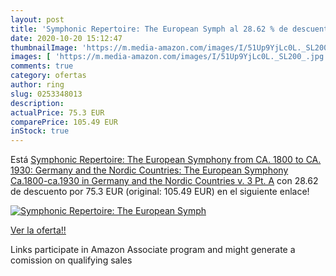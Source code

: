 ```yaml
---
layout: post
title: 'Symphonic Repertoire: The European Symph al 28.62 % de descuento'
date: 2020-10-20 15:12:47
thumbnailImage: 'https://m.media-amazon.com/images/I/51Up9YjLc0L._SL200_.jpg'
images: [ 'https://m.media-amazon.com/images/I/51Up9YjLc0L._SL200_.jpg' ]
comments: true
category: ofertas
author: ring
slug: 0253348013
description:
actualPrice: 75.3 EUR
comparePrice: 105.49 EUR
inStock: true
---
```


Está [Symphonic Repertoire: The European Symphony from CA. 1800 to CA. 1930: Germany and the Nordic Countries: The European Symphony  Ca.1800-ca.1930  in Germany and the Nordic Countries v. 3  Pt. A](https://www.amazon.es/dp/0253348013/?tag=tolees-21) con 28.62 de descuento por 75.3 EUR (original: 105.49 EUR) en el siguiente enlace!

[![Symphonic Repertoire: The European Symph](https://m.media-amazon.com/images/I/51Up9YjLc0L._SL200_.jpg)](https://www.amazon.es/dp/0253348013/?tag=tolees-21)

[Ver la oferta!!](https://www.amazon.es/dp/0253348013/?tag=tolees-21)

Links participate in Amazon Associate program and might generate a comission on qualifying sales


